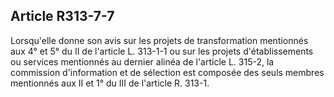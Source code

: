 ## Article R313-7-7

Lorsqu'elle donne son avis sur les projets de transformation mentionnés aux 4° et 5° du II de l'article L.
313-1-1 ou sur les projets d'établissements ou services mentionnés au dernier alinéa de l'article L. 315-2, la
commission d'information et de sélection est composée des seuls membres mentionnés aux II et 1° du III de
l'article R. 313-1.

